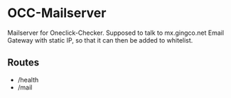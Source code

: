# OCC-Mailserver

Mailserver for Oneclick-Checker. Supposed to talk to mx.gingco.net Email Gateway with static IP, so that it can then be added to whitelist.

## Routes

- /health
- /mail
